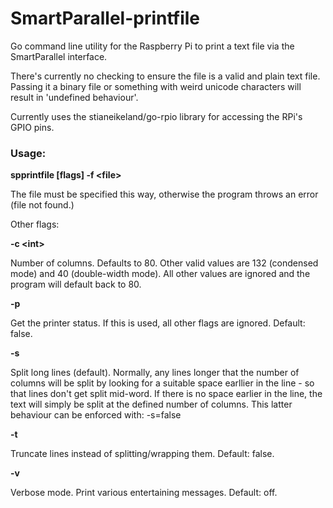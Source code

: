 # SmartParallel-printfile

Go command line utility for the Raspberry Pi to print a text file via the SmartParallel interface.

There's currently no checking to ensure the file is a valid and plain text file. Passing it a binary file or something with weird unicode characters will result in 'undefined behaviour'.

Currently uses the stianeikeland/go-rpio library for accessing the RPi's
GPIO pins.

### Usage:
**spprintfile [flags] -f \<file>**

The file must be specified this way, otherwise the program throws an error (file not found.)

Other flags:

**-c \<int>**

Number of columns. Defaults to 80. Other valid values are 132 (condensed mode) and 40 (double-width mode). All other values are ignored and the program will default back to 80.

**-p**

Get the printer status. If this is used, all other flags are ignored. Default: false.

**-s**

Split long lines (default). Normally, any lines longer that the number of columns will be split by looking for a suitable space earllier in the line - so that lines don't get split mid-word. If there is no space earlier in the line, the text will simply be split at the defined number of columns. This latter behaviour can be enforced with: -s=false

**-t**

Truncate lines instead of splitting/wrapping them. Default: false.

**-v**

Verbose mode. Print various entertaining messages. Default: off.
